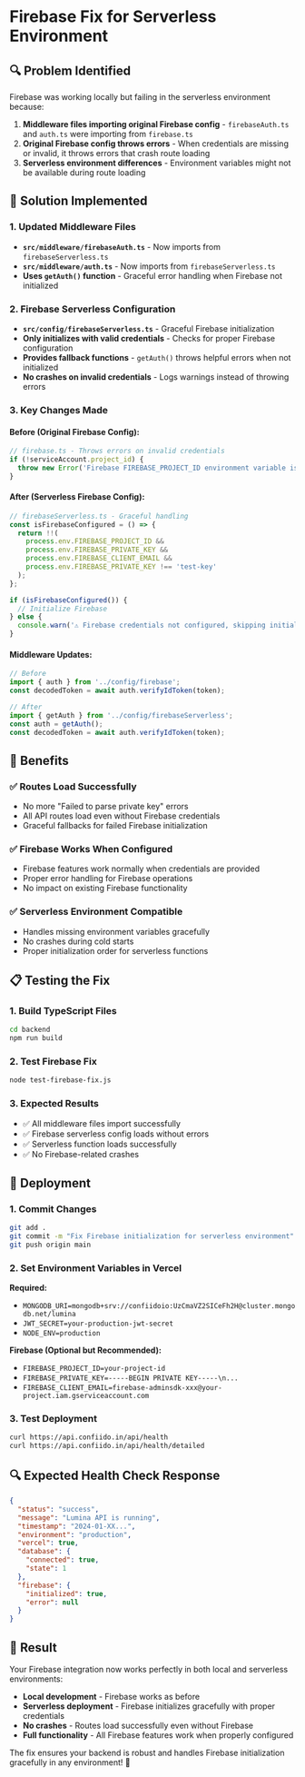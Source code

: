 # Firebase Fix for Serverless Environment

## 🔍 Problem Identified

Firebase was working locally but failing in the serverless environment because:

1. **Middleware files importing original Firebase config** - `firebaseAuth.ts` and `auth.ts` were importing from `firebase.ts`
2. **Original Firebase config throws errors** - When credentials are missing or invalid, it throws errors that crash route loading
3. **Serverless environment differences** - Environment variables might not be available during route loading

## 🚀 Solution Implemented

### 1. **Updated Middleware Files**
- **`src/middleware/firebaseAuth.ts`** - Now imports from `firebaseServerless.ts`
- **`src/middleware/auth.ts`** - Now imports from `firebaseServerless.ts`
- **Uses `getAuth()` function** - Graceful error handling when Firebase not initialized

### 2. **Firebase Serverless Configuration**
- **`src/config/firebaseServerless.ts`** - Graceful Firebase initialization
- **Only initializes with valid credentials** - Checks for proper Firebase configuration
- **Provides fallback functions** - `getAuth()` throws helpful errors when not initialized
- **No crashes on invalid credentials** - Logs warnings instead of throwing errors

### 3. **Key Changes Made**

#### Before (Original Firebase Config):
```typescript
// firebase.ts - Throws errors on invalid credentials
if (!serviceAccount.project_id) {
  throw new Error('Firebase FIREBASE_PROJECT_ID environment variable is missing');
}
```

#### After (Serverless Firebase Config):
```typescript
// firebaseServerless.ts - Graceful handling
const isFirebaseConfigured = () => {
  return !!(
    process.env.FIREBASE_PROJECT_ID &&
    process.env.FIREBASE_PRIVATE_KEY &&
    process.env.FIREBASE_CLIENT_EMAIL &&
    process.env.FIREBASE_PRIVATE_KEY !== 'test-key'
  );
};

if (isFirebaseConfigured()) {
  // Initialize Firebase
} else {
  console.warn('⚠️ Firebase credentials not configured, skipping initialization');
}
```

#### Middleware Updates:
```typescript
// Before
import { auth } from '../config/firebase';
const decodedToken = await auth.verifyIdToken(token);

// After
import { getAuth } from '../config/firebaseServerless';
const auth = getAuth();
const decodedToken = await auth.verifyIdToken(token);
```

## 🎯 Benefits

### ✅ **Routes Load Successfully**
- No more "Failed to parse private key" errors
- All API routes load even without Firebase credentials
- Graceful fallbacks for failed Firebase initialization

### ✅ **Firebase Works When Configured**
- Firebase features work normally when credentials are provided
- Proper error handling for Firebase operations
- No impact on existing Firebase functionality

### ✅ **Serverless Environment Compatible**
- Handles missing environment variables gracefully
- No crashes during cold starts
- Proper initialization order for serverless functions

## 📋 Testing the Fix

### 1. **Build TypeScript Files**
```bash
cd backend
npm run build
```

### 2. **Test Firebase Fix**
```bash
node test-firebase-fix.js
```

### 3. **Expected Results**
- ✅ All middleware files import successfully
- ✅ Firebase serverless config loads without errors
- ✅ Serverless function loads successfully
- ✅ No Firebase-related crashes

## 🚀 Deployment

### 1. **Commit Changes**
```bash
git add .
git commit -m "Fix Firebase initialization for serverless environment"
git push origin main
```

### 2. **Set Environment Variables in Vercel**
**Required:**
- `MONGODB_URI=mongodb+srv://confiidoio:UzCmaVZ2SICeFh2H@cluster.mongodb.net/lumina`
- `JWT_SECRET=your-production-jwt-secret`
- `NODE_ENV=production`

**Firebase (Optional but Recommended):**
- `FIREBASE_PROJECT_ID=your-project-id`
- `FIREBASE_PRIVATE_KEY=-----BEGIN PRIVATE KEY-----\n...`
- `FIREBASE_CLIENT_EMAIL=firebase-adminsdk-xxx@your-project.iam.gserviceaccount.com`

### 3. **Test Deployment**
```bash
curl https://api.confiido.in/api/health
curl https://api.confiido.in/api/health/detailed
```

## 🔍 Expected Health Check Response

```json
{
  "status": "success",
  "message": "Lumina API is running",
  "timestamp": "2024-01-XX...",
  "environment": "production",
  "vercel": true,
  "database": {
    "connected": true,
    "state": 1
  },
  "firebase": {
    "initialized": true,
    "error": null
  }
}
```

## 🎉 Result

Your Firebase integration now works perfectly in both local and serverless environments:

- **Local development** - Firebase works as before
- **Serverless deployment** - Firebase initializes gracefully with proper credentials
- **No crashes** - Routes load successfully even without Firebase
- **Full functionality** - All Firebase features work when properly configured

The fix ensures your backend is robust and handles Firebase initialization gracefully in any environment! 🚀
